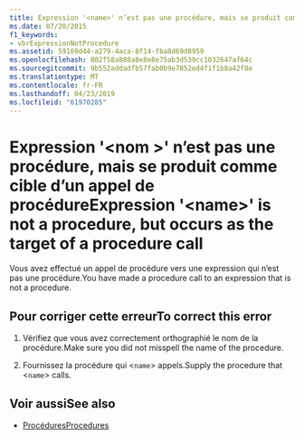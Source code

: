 ```yaml
---
title: Expression '<name>' n’est pas une procédure, mais se produit comme cible d’un appel de procédure
ms.date: 07/20/2015
f1_keywords:
- vbrExpressionNotProcedure
ms.assetid: 59169d44-a279-4aca-8f14-fba8d69d8959
ms.openlocfilehash: 802f58a888a8e8e8e75ab3d539cc1032647af64c
ms.sourcegitcommit: 9b552addadfb57fab0b9e7852ed4f1f1b8a42f8e
ms.translationtype: MT
ms.contentlocale: fr-FR
ms.lasthandoff: 04/23/2019
ms.locfileid: "61970285"
---
```

# <a name="expression-name-is-not-a-procedure-but-occurs-as-the-target-of-a-procedure-call"></a><span data-ttu-id="701fc-102">Expression '\<nom >' n’est pas une procédure, mais se produit comme cible d’un appel de procédure</span><span class="sxs-lookup"><span data-stu-id="701fc-102">Expression '\<name>' is not a procedure, but occurs as the target of a procedure call</span></span>
<span data-ttu-id="701fc-103">Vous avez effectué un appel de procédure vers une expression qui n’est pas une procédure.</span><span class="sxs-lookup"><span data-stu-id="701fc-103">You have made a procedure call to an expression that is not a procedure.</span></span>  
  
## <a name="to-correct-this-error"></a><span data-ttu-id="701fc-104">Pour corriger cette erreur</span><span class="sxs-lookup"><span data-stu-id="701fc-104">To correct this error</span></span>  
  
1. <span data-ttu-id="701fc-105">Vérifiez que vous avez correctement orthographié le nom de la procédure.</span><span class="sxs-lookup"><span data-stu-id="701fc-105">Make sure you did not misspell the name of the procedure.</span></span>  
  
2. <span data-ttu-id="701fc-106">Fournissez la procédure qui <`name`> appels.</span><span class="sxs-lookup"><span data-stu-id="701fc-106">Supply the procedure that <`name`> calls.</span></span>  
  
## <a name="see-also"></a><span data-ttu-id="701fc-107">Voir aussi</span><span class="sxs-lookup"><span data-stu-id="701fc-107">See also</span></span>

- [<span data-ttu-id="701fc-108">Procédures</span><span class="sxs-lookup"><span data-stu-id="701fc-108">Procedures</span></span>](../../visual-basic/programming-guide/language-features/procedures/index.md)
